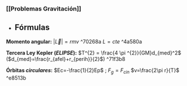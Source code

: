 ### [[Problemas Gravitación]]  

- ## Fórmulas

**Momento angular:** $|\vec{L}|=r m v$  ^70268a
	$L=cte$ ^4a580a

**Tercera Ley Kepler (*ELIPSE*):** $T^{2} = \frac{4 \pi ^{2}}{GM}d_{med}^2$
	($d_{med}=\frac{r_{afel}+r_{perih}}{2}$) ^71f3b8

**Órbitas *circulares*:** $Ec=-\frac{1}{2}Ep$ ; $F_{g} = F_{cin}$
	 $v=\frac{2\pi r}{T}$ ^e8513b

